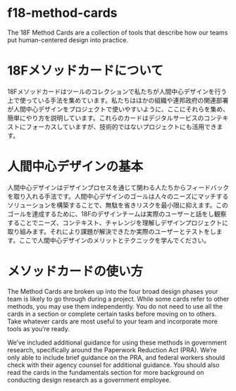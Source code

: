 # f18-method-cards
The 18F Method Cards are a collection of tools that describe how our teams put human-centered design into practice. 

# 18Fメソッドカードについて
18Fメソッドカードはツールのコレクションで私たちが人間中心デザインを行う上で使っている手法を集めています。私たちはほかの組織や連邦政府の関連部署が人間中心デザインをプロジェクトで使いやすいように、ここにそれらを集め、簡単にやり方を説明しています。これらのカードはデジタルサービスのコンテキストにフォーカスしていますが、技術的ではないプロジェクトにも活用できます。

# 人間中心デザインの基本
人間中心デザインはデザインプロセスを通じて関わる人たちからフィードバックを取り入れる手法です。人間中心デザインのゴールは人々のニーズにマッチするソリューションを構築することで、無駄を省きリスクを最小限に抑えます。このゴールを達成するために、18Fのデザインチームは実際のユーザーと話をし観察することでニーズ、コンテキスト、チャレンジを理解しデザインプロジェクトに取り組みます。それにより課題が解決できたか実際のユーザーとテストをします。ここで人間中心デザインのメリットとテクニックを学んでください。

# メソッドカードの使い方
The Method Cards are broken up into the four broad design phases your team is likely to go through during a project. While some cards refer to other methods, you may use them independently. You do not need to use all the cards in a section or complete certain tasks before moving on to others. Take whatever cards are most useful to your team and incorporate more tools as you’re ready.

We’ve included additional guidance for using these methods in government research, specifically around the Paperwork Reduction Act (PRA). We’re only able to include brief guidance on the PRA, and federal workers should check with their agency counsel for additional guidance. You should also read the cards in the fundamentals section for more background on conducting design research as a government employee.
